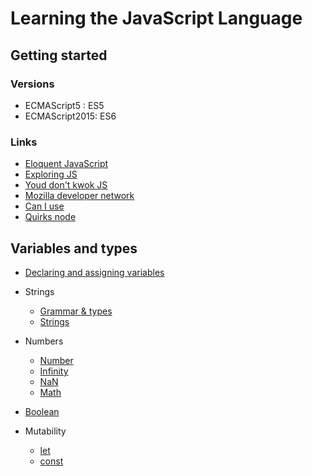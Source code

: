 # Learning the JavaScript Language

## Getting started

### Versions

- ECMAScript5 : ES5
- ECMAScript2015: ES6

### Links

- [Eloquent JavaScript](https://eloquentjavascript.net/)
- [Exploring JS](https://exploringjs.com/)
- [Youd don't kwok JS](https://github.com/getify/You-Dont-Know-JS)
- [Mozilla developer network](https://developer.mozilla.org/en-US/docs/Web/JavaScript)
- [Can I use](https://caniuse.com/)
- [Quirks node](https://www.quirksmode.org/)

## Variables and types

- [Declaring and assigning variables](https://developer.mozilla.org/en-US/docs/Web/JavaScript/Reference/Statements/var)

- Strings
  - [Grammar & types](https://developer.mozilla.org/en-US/docs/Web/JavaScript/Guide/Grammar_and_types#literals)
  - [Strings](https://developer.mozilla.org/en-US/docs/Web/JavaScript/Reference/Global_Objects/String)

- Numbers
  - [Number](https://developer.mozilla.org/en-US/docs/Glossary/Number)
  - [Infinity](https://developer.mozilla.org/en-US/docs/Web/JavaScript/Reference/Global_Objects/Infinity)
  - [NaN](https://developer.mozilla.org/en-US/docs/Web/JavaScript/Reference/Global_Objects/NaN)
  - [Math](https://developer.mozilla.org/en-US/docs/Web/JavaScript/Reference/Global_Objects/Math)

- [Boolean](https://developer.mozilla.org/en-US/docs/Web/JavaScript/Reference/Global_Objects/Boolean)

- Mutability
  - [let](http://developer.mozilla.org/en-US/docs/Web/JavaScript/Reference/Statements/let)
  - [const](http://developer.mozilla.org/en-US/docs/Web/JavaScript/Reference/Statements/const)

